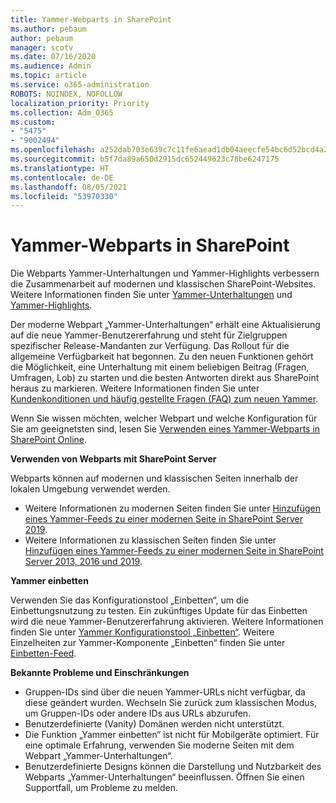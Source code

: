```yaml
---
title: Yammer-Webparts in SharePoint
ms.author: pebaum
author: pebaum
manager: scotv
ms.date: 07/16/2020
ms.audience: Admin
ms.topic: article
ms.service: o365-administration
ROBOTS: NOINDEX, NOFOLLOW
localization_priority: Priority
ms.collection: Adm_O365
ms.custom:
- "5475"
- "9002494"
ms.openlocfilehash: a252dab703e639c7c11fe6aead1db04aeecfe54bc6d52bcd4a28433aed4701d5
ms.sourcegitcommit: b5f7da89a650d2915dc652449623c78be6247175
ms.translationtype: HT
ms.contentlocale: de-DE
ms.lasthandoff: 08/05/2021
ms.locfileid: "53970330"
---
```

# <a name="yammer-web-parts-in-sharepoint"></a>Yammer-Webparts in SharePoint

Die Webparts Yammer-Unterhaltungen und Yammer-Highlights verbessern die Zusammenarbeit auf modernen und klassischen SharePoint-Websites. Weitere Informationen finden Sie unter [Yammer-Unterhaltungen](https://support.microsoft.com/office/use-a-yammer-web-part-in-sharepoint-online-a53cfa0c-3d09-42c8-a286-1038a81c59da#conversations) und [Yammer-Highlights](https://support.microsoft.com/office/use-a-yammer-web-part-in-sharepoint-online-a53cfa0c-3d09-42c8-a286-1038a81c59da#highlights).    

Der moderne Webpart „Yammer-Unterhaltungen“ erhält eine Aktualisierung auf die neue Yammer-Benutzererfahrung und steht für Zielgruppen spezifischer Release-Mandanten zur Verfügung. Das Rollout für die allgemeine Verfügbarkeit hat begonnen. Zu den neuen Funktionen gehört die Möglichkeit, eine Unterhaltung mit einem beliebigen Beitrag (Fragen, Umfragen, Lob) zu starten und die besten Antworten direkt aus SharePoint heraus zu markieren. Weitere Informationen finden Sie unter [Kundenkonditionen und häufig gestellte Fragen (FAQ) zum neuen Yammer](https://docs.microsoft.com/yammer/get-started-with-yammer/newyammer-faq).

 Wenn Sie wissen möchten, welcher Webpart und welche Konfiguration für Sie am geeignetsten sind, lesen Sie [Verwenden eines Yammer-Webparts in SharePoint Online](https://support.microsoft.com/office/use-a-yammer-web-part-in-sharepoint-online-a53cfa0c-3d09-42c8-a286-1038a81c59da).  

**Verwenden von Webparts mit SharePoint Server**  

Webparts können auf modernen und klassischen Seiten innerhalb der lokalen Umgebung verwendet werden.

- Weitere Informationen zu modernen Seiten finden Sie unter [Hinzufügen eines Yammer-Feeds zu einer modernen Seite in SharePoint Server 2019](https://docs.microsoft.com/yammer/integrate-yammer-with-other-apps/embed-a-feed-into-a-sharepoint-site#add-a-yammer-feed-to-a-modern-page-in-sharepoint-server-2019). 
- Weitere Informationen zu klassischen Seiten finden Sie unter [Hinzufügen eines Yammer-Feeds zu einer modernen Seite in SharePoint Server 2013, 2016 und 2019](https://docs.microsoft.com/yammer/integrate-yammer-with-other-apps/embed-a-feed-into-a-sharepoint-site#add-a-yammer-feed-to-a-classic-page-in-sharepoint-servers-2013-2016-and-2019).

**Yammer einbetten**  

Verwenden Sie das Konfigurationstool „Einbetten“, um die Einbettungsnutzung zu testen. Ein zukünftiges Update für das Einbetten wird die neue Yammer-Benutzererfahrung aktivieren. Weitere Informationen finden Sie unter [Yammer Konfigurationstool „Einbetten“](https://aka.ms/YammerEmbedConfigureTool). Weitere Einzelheiten zur Yammer-Komponente „Einbetten“ finden Sie unter [Einbetten-Feed](https://aka.ms/YammerDevDocs).

**Bekannte Probleme und Einschränkungen**

- Gruppen-IDs sind über die neuen Yammer-URLs nicht verfügbar, da diese geändert wurden. Wechseln Sie zurück zum klassischen Modus, um Gruppen-IDs oder andere IDs aus URLs abzurufen.
- Benutzerdefinierte (Vanity) Domänen werden nicht unterstützt.
- Die Funktion „Yammer einbetten“ ist nicht für Mobilgeräte optimiert. Für eine optimale Erfahrung, verwenden Sie moderne Seiten mit dem Webpart „Yammer-Unterhaltungen“.
- Benutzerdefinierte Designs können die Darstellung und Nutzbarkeit des Webparts „Yammer-Unterhaltungen“ beeinflussen. Öffnen Sie einen Supportfall, um Probleme zu melden.